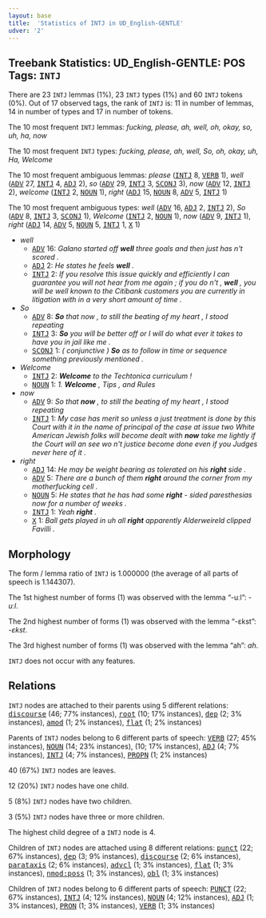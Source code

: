 ```yaml
---
layout: base
title:  'Statistics of INTJ in UD_English-GENTLE'
udver: '2'
---
```


## Treebank Statistics: UD_English-GENTLE: POS Tags: `INTJ`

There are 23 `INTJ` lemmas (1%), 23 `INTJ` types (1%) and 60 `INTJ` tokens (0%).
Out of 17 observed tags, the rank of `INTJ` is: 11 in number of lemmas, 14 in number of types and 17 in number of tokens.

The 10 most frequent `INTJ` lemmas: <em>fucking, please, ah, well, oh, okay, so, uh, ha, now</em>

The 10 most frequent `INTJ` types:  <em>fucking, please, ah, well, So, oh, okay, uh, Ha, Welcome</em>

The 10 most frequent ambiguous lemmas: <em>please</em> (<tt><a href="en_gentle-pos-INTJ.html">INTJ</a></tt> 8, <tt><a href="en_gentle-pos-VERB.html">VERB</a></tt> 1), <em>well</em> (<tt><a href="en_gentle-pos-ADV.html">ADV</a></tt> 27, <tt><a href="en_gentle-pos-INTJ.html">INTJ</a></tt> 4, <tt><a href="en_gentle-pos-ADJ.html">ADJ</a></tt> 2), <em>so</em> (<tt><a href="en_gentle-pos-ADV.html">ADV</a></tt> 29, <tt><a href="en_gentle-pos-INTJ.html">INTJ</a></tt> 3, <tt><a href="en_gentle-pos-SCONJ.html">SCONJ</a></tt> 3), <em>now</em> (<tt><a href="en_gentle-pos-ADV.html">ADV</a></tt> 12, <tt><a href="en_gentle-pos-INTJ.html">INTJ</a></tt> 2), <em>welcome</em> (<tt><a href="en_gentle-pos-INTJ.html">INTJ</a></tt> 2, <tt><a href="en_gentle-pos-NOUN.html">NOUN</a></tt> 1), <em>right</em> (<tt><a href="en_gentle-pos-ADJ.html">ADJ</a></tt> 15, <tt><a href="en_gentle-pos-NOUN.html">NOUN</a></tt> 8, <tt><a href="en_gentle-pos-ADV.html">ADV</a></tt> 5, <tt><a href="en_gentle-pos-INTJ.html">INTJ</a></tt> 1)

The 10 most frequent ambiguous types:  <em>well</em> (<tt><a href="en_gentle-pos-ADV.html">ADV</a></tt> 16, <tt><a href="en_gentle-pos-ADJ.html">ADJ</a></tt> 2, <tt><a href="en_gentle-pos-INTJ.html">INTJ</a></tt> 2), <em>So</em> (<tt><a href="en_gentle-pos-ADV.html">ADV</a></tt> 8, <tt><a href="en_gentle-pos-INTJ.html">INTJ</a></tt> 3, <tt><a href="en_gentle-pos-SCONJ.html">SCONJ</a></tt> 1), <em>Welcome</em> (<tt><a href="en_gentle-pos-INTJ.html">INTJ</a></tt> 2, <tt><a href="en_gentle-pos-NOUN.html">NOUN</a></tt> 1), <em>now</em> (<tt><a href="en_gentle-pos-ADV.html">ADV</a></tt> 9, <tt><a href="en_gentle-pos-INTJ.html">INTJ</a></tt> 1), <em>right</em> (<tt><a href="en_gentle-pos-ADJ.html">ADJ</a></tt> 14, <tt><a href="en_gentle-pos-ADV.html">ADV</a></tt> 5, <tt><a href="en_gentle-pos-NOUN.html">NOUN</a></tt> 5, <tt><a href="en_gentle-pos-INTJ.html">INTJ</a></tt> 1, <tt><a href="en_gentle-pos-X.html">X</a></tt> 1)


* <em>well</em>
  * <tt><a href="en_gentle-pos-ADV.html">ADV</a></tt> 16: <em>Galano started off <b>well</b> three goals and then just has n't scored .</em>
  * <tt><a href="en_gentle-pos-ADJ.html">ADJ</a></tt> 2: <em>He states he feels <b>well</b> .</em>
  * <tt><a href="en_gentle-pos-INTJ.html">INTJ</a></tt> 2: <em>If you resolve this issue quickly and efficiently I can guarantee you will not hear from me again ; if you do n't , <b>well</b> , you will be well known to the Citibank customers you are currently in litigation with in a very short amount of time .</em>
* <em>So</em>
  * <tt><a href="en_gentle-pos-ADV.html">ADV</a></tt> 8: <em><b>So</b> that now , to still the beating of my heart , I stood repeating</em>
  * <tt><a href="en_gentle-pos-INTJ.html">INTJ</a></tt> 3: <em><b>So</b> you will be better off or I will do what ever it takes to have you in jail like me .</em>
  * <tt><a href="en_gentle-pos-SCONJ.html">SCONJ</a></tt> 1: <em>( conjunctive ) <b>So</b> as to follow in time or sequence something previously mentioned .</em>
* <em>Welcome</em>
  * <tt><a href="en_gentle-pos-INTJ.html">INTJ</a></tt> 2: <em><b>Welcome</b> to the Techtonica curriculum !</em>
  * <tt><a href="en_gentle-pos-NOUN.html">NOUN</a></tt> 1: <em>1. <b>Welcome</b> , Tips , and Rules</em>
* <em>now</em>
  * <tt><a href="en_gentle-pos-ADV.html">ADV</a></tt> 9: <em>So that <b>now</b> , to still the beating of my heart , I stood repeating</em>
  * <tt><a href="en_gentle-pos-INTJ.html">INTJ</a></tt> 1: <em>My case has merit so unless a just treatment is done by this Court with it in the name of principal of the case at issue two White American Jewish folks will become dealt with <b>now</b> take me lightly if the Court will an see wo n't justice become done even if you Judges never here of it .</em>
* <em>right</em>
  * <tt><a href="en_gentle-pos-ADJ.html">ADJ</a></tt> 14: <em>He may be weight bearing as tolerated on his <b>right</b> side .</em>
  * <tt><a href="en_gentle-pos-ADV.html">ADV</a></tt> 5: <em>There are a bunch of them <b>right</b> around the corner from my motherfucking cell .</em>
  * <tt><a href="en_gentle-pos-NOUN.html">NOUN</a></tt> 5: <em>He states that he has had some <b>right</b> - sided paresthesias now for a number of weeks .</em>
  * <tt><a href="en_gentle-pos-INTJ.html">INTJ</a></tt> 1: <em>Yeah <b>right</b> .</em>
  * <tt><a href="en_gentle-pos-X.html">X</a></tt> 1: <em>Ball gets played in uh all <b>right</b> apparently Alderweireld clipped Favilli .</em>

## Morphology

The form / lemma ratio of `INTJ` is 1.000000 (the average of all parts of speech is 1.144307).

The 1st highest number of forms (1) was observed with the lemma “-uːl”: <em>-uːl</em>.

The 2nd highest number of forms (1) was observed with the lemma “-ɛkst”: <em>-ɛkst</em>.

The 3rd highest number of forms (1) was observed with the lemma “ah”: <em>ah</em>.

`INTJ` does not occur with any features.


## Relations

`INTJ` nodes are attached to their parents using 5 different relations: <tt><a href="en_gentle-dep-discourse.html">discourse</a></tt> (46; 77% instances), <tt><a href="en_gentle-dep-root.html">root</a></tt> (10; 17% instances), <tt><a href="en_gentle-dep-dep.html">dep</a></tt> (2; 3% instances), <tt><a href="en_gentle-dep-amod.html">amod</a></tt> (1; 2% instances), <tt><a href="en_gentle-dep-flat.html">flat</a></tt> (1; 2% instances)

Parents of `INTJ` nodes belong to 6 different parts of speech: <tt><a href="en_gentle-pos-VERB.html">VERB</a></tt> (27; 45% instances), <tt><a href="en_gentle-pos-NOUN.html">NOUN</a></tt> (14; 23% instances),  (10; 17% instances), <tt><a href="en_gentle-pos-ADJ.html">ADJ</a></tt> (4; 7% instances), <tt><a href="en_gentle-pos-INTJ.html">INTJ</a></tt> (4; 7% instances), <tt><a href="en_gentle-pos-PROPN.html">PROPN</a></tt> (1; 2% instances)

40 (67%) `INTJ` nodes are leaves.

12 (20%) `INTJ` nodes have one child.

5 (8%) `INTJ` nodes have two children.

3 (5%) `INTJ` nodes have three or more children.

The highest child degree of a `INTJ` node is 4.

Children of `INTJ` nodes are attached using 8 different relations: <tt><a href="en_gentle-dep-punct.html">punct</a></tt> (22; 67% instances), <tt><a href="en_gentle-dep-dep.html">dep</a></tt> (3; 9% instances), <tt><a href="en_gentle-dep-discourse.html">discourse</a></tt> (2; 6% instances), <tt><a href="en_gentle-dep-parataxis.html">parataxis</a></tt> (2; 6% instances), <tt><a href="en_gentle-dep-advcl.html">advcl</a></tt> (1; 3% instances), <tt><a href="en_gentle-dep-flat.html">flat</a></tt> (1; 3% instances), <tt><a href="en_gentle-dep-nmod-poss.html">nmod:poss</a></tt> (1; 3% instances), <tt><a href="en_gentle-dep-obl.html">obl</a></tt> (1; 3% instances)

Children of `INTJ` nodes belong to 6 different parts of speech: <tt><a href="en_gentle-pos-PUNCT.html">PUNCT</a></tt> (22; 67% instances), <tt><a href="en_gentle-pos-INTJ.html">INTJ</a></tt> (4; 12% instances), <tt><a href="en_gentle-pos-NOUN.html">NOUN</a></tt> (4; 12% instances), <tt><a href="en_gentle-pos-ADJ.html">ADJ</a></tt> (1; 3% instances), <tt><a href="en_gentle-pos-PRON.html">PRON</a></tt> (1; 3% instances), <tt><a href="en_gentle-pos-VERB.html">VERB</a></tt> (1; 3% instances)

